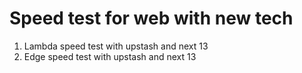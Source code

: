 # Speed test for web with new tech

1. Lambda speed test with upstash and next 13
2. Edge speed test with upstash and next 13

